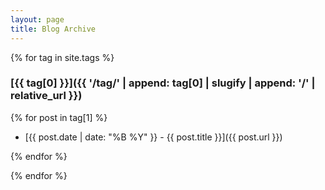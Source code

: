 ```yaml
---
layout: page
title: Blog Archive
---
```


{% for tag in site.tags %}

### [{{ tag[0] }}]({{ '/tag/' | append: tag[0] | slugify | append: '/' | relative_url }})

{% for post in tag[1] %}

- [{{ post.date | date: "%B %Y" }} - {{ post.title }}]({{ post.url }})

{% endfor %}

{% endfor %}
